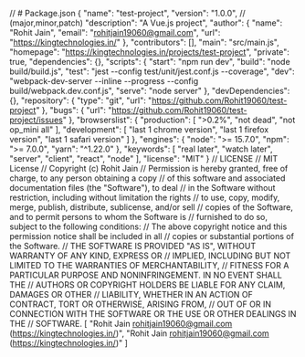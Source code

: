 // # Package.json
{
  "name": "test-project",
  "version": "1.0.0", // (major,minor,patch)
  "description": "A Vue.js project",
  "author": {
    "name": "Rohit Jain",
    "email": "rohitjain19060@gmail.com",
    "url": "https://kingtechnologies.in/"
  },
  "contributors": [],
  "main": "src/main.js",
  "homepage": "https://kingtechnologies.in/projects/test-project",
  "private": true,
  "dependencies": {},
  "scripts": {
    "start": "npm run dev",
    "build": "node build/build.js",
    "test": "jest --config test/unit/jest.conf.js --coverage",
    "dev": "webpack-dev-server --inline --progress --config build/webpack.dev.conf.js",
    "serve": "node server"
  },
  "devDependencies": {},
  "repository": {
    "type": "git",
    "url": "https://github.com/Rohit19060/test-project"
  },
  "bugs": {
    "url": "https://github.com/Rohit19060/test-project/issues"
  },
  "browserslist": {
    "production": [
      ">0.2%",
      "not dead",
      "not op_mini all"
    ],
    "development": [
      "last 1 chrome version",
      "last 1 firefox version",
      "last 1 safari version"
    ]
  },
  "engines": {
    "node": ">= 15.7.0",
    "npm": ">= 7.0.0",
    "yarn": "^1.22.0"
  },
  "keywords": [
    "real later",
    "watch later",
    "server",
    "client",
    "react",
    "node"
  ],
  "license": "MIT"
}
// LICENSE
// MIT License
// Copyright (c) Rohit Jain
// Permission is hereby granted, free of charge, to any person obtaining a copy
// of this software and associated documentation files (the "Software"), to deal
// in the Software without restriction, including without limitation the rights
// to use, copy, modify, merge, publish, distribute, sublicense, and/or sell
// copies of the Software, and to permit persons to whom the Software is
// furnished to do so, subject to the following conditions:
// The above copyright notice and this permission notice shall be included in all
// copies or substantial portions of the Software.
// THE SOFTWARE IS PROVIDED "AS IS", WITHOUT WARRANTY OF ANY KIND, EXPRESS OR
// IMPLIED, INCLUDING BUT NOT LIMITED TO THE WARRANTIES OF MERCHANTABILITY,
// FITNESS FOR A PARTICULAR PURPOSE AND NONINFRINGEMENT. IN NO EVENT SHALL THE
// AUTHORS OR COPYRIGHT HOLDERS BE LIABLE FOR ANY CLAIM, DAMAGES OR OTHER
// LIABILITY, WHETHER IN AN ACTION OF CONTRACT, TORT OR OTHERWISE, ARISING FROM,
// OUT OF OR IN CONNECTION WITH THE SOFTWARE OR THE USE OR OTHER DEALINGS IN THE
// SOFTWARE.
[
  "Rohit Jain <rohitjain19060@gmail.com> (https://kingtechnologies.in/)",
  "Rohit Jain <rohitjain19060@gmail.com> (https://kingtechnologies.in/)"
]